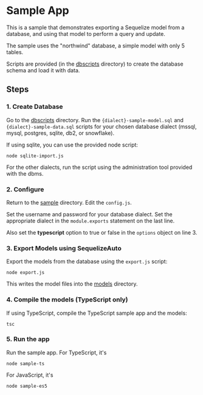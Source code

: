 # Sample App

This is a sample that demonstrates exporting a Sequelize model from a database,
and using that model to perform a query and update.

The sample uses the "northwind" database, a simple model with only 5 tables.

Scripts are provided (in the [dbscripts](./dbscripts) directory) to create the database schema and
load it with data.

## Steps

### 1. Create Database

Go to the [dbscripts](./dbscripts) directory.  Run the `{dialect}-sample-model.sql` and `{dialect}-sample-data.sql`
scripts for your chosen database dialect (mssql, mysql, postgres, sqlite, db2, or snowflake).

If using sqlite, you can use the provided node script:

    node sqlite-import.js

For the other dialects, run the script using the administration tool provided with the dbms.

### 2. Configure

Return to the [sample](.) directory.  Edit the `config.js`.

Set the username and password for your database dialect.  Set the appropriate dialect in the `module.exports` statement on the last line.

Also set the **typescript** option to true or false in the `options` object on line 3.

### 3. Export Models using SequelizeAuto

Export the models from the database using the `export.js` script:

    node export.js

This writes the model files into the [models](./models) directory.

### 4. Compile the models (TypeScript only)

If using TypeScript, compile the TypeScript sample app and the models:

    tsc

### 5. Run the app

Run the sample app.  For TypeScript, it's

    node sample-ts

For JavaScript, it's

    node sample-es5




